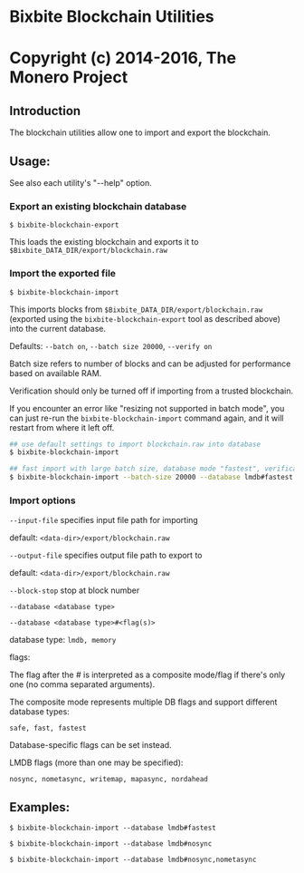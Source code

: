# Bixbite Blockchain Utilities

# Copyright (c) 2014-2016, The Monero Project

## Introduction

The blockchain utilities allow one to import and export the blockchain.

## Usage:

See also each utility's "--help" option.

### Export an existing blockchain database

`$ bixbite-blockchain-export`

This loads the existing blockchain and exports it to `$Bixbite_DATA_DIR/export/blockchain.raw`

### Import the exported file

`$ bixbite-blockchain-import`

This imports blocks from `$Bixbite_DATA_DIR/export/blockchain.raw` (exported using the
`bixbite-blockchain-export` tool as described above) into the current database.

Defaults: `--batch on`, `--batch size 20000`, `--verify on`

Batch size refers to number of blocks and can be adjusted for performance based on available RAM.

Verification should only be turned off if importing from a trusted blockchain.

If you encounter an error like "resizing not supported in batch mode", you can just re-run
the `bixbite-blockchain-import` command again, and it will restart from where it left off.

```bash
## use default settings to import blockchain.raw into database
$ bixbite-blockchain-import

## fast import with large batch size, database mode "fastest", verification off
$ bixbite-blockchain-import --batch-size 20000 --database lmdb#fastest --verify off

```

### Import options

`--input-file`
specifies input file path for importing

default: `<data-dir>/export/blockchain.raw`

`--output-file`
specifies output file path to export to

default: `<data-dir>/export/blockchain.raw`

`--block-stop`
stop at block number

`--database <database type>`

`--database <database type>#<flag(s)>`

database type: `lmdb, memory`

flags:

The flag after the # is interpreted as a composite mode/flag if there's only
one (no comma separated arguments).

The composite mode represents multiple DB flags and support different database types:

`safe, fast, fastest`

Database-specific flags can be set instead.

LMDB flags (more than one may be specified):

`nosync, nometasync, writemap, mapasync, nordahead`

## Examples:

```
$ bixbite-blockchain-import --database lmdb#fastest

$ bixbite-blockchain-import --database lmdb#nosync

$ bixbite-blockchain-import --database lmdb#nosync,nometasync
```
